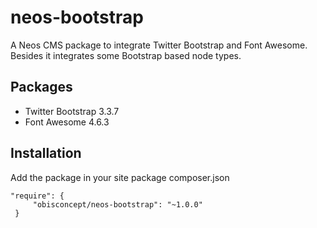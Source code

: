 # neos-bootstrap
A Neos CMS package to integrate Twitter Bootstrap and Font Awesome.
Besides it integrates some Bootstrap based node types.

## Packages
- Twitter Bootstrap 3.3.7
- Font Awesome 4.6.3

## Installation
Add the package in your site package composer.json

```
"require": {
     "obisconcept/neos-bootstrap": "~1.0.0"
 }
 ```
